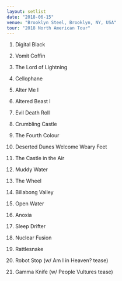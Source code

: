 ```yaml
---
layout: setlist
date: "2018-06-15"
venue: "Brooklyn Steel, Brooklyn, NY, USA"
tour: "2018 North American Tour"
---
```



 1. Digital Black

 2. Vomit Coffin

 3. The Lord of Lightning

 4. Cellophane

 5. Alter Me I

 6. Altered Beast I

 7. Evil Death Roll

 8. Crumbling Castle

 9. The Fourth Colour

10. Deserted Dunes Welcome Weary Feet

11. The Castle in the Air

12. Muddy Water

13. The Wheel

14. Billabong Valley

15. Open Water

16. Anoxia

17. Sleep Drifter

18. Nuclear Fusion

19. Rattlesnake

20. Robot Stop
    (w/ Am I in Heaven? tease)

21. Gamma Knife
    (w/ People Vultures tease)


